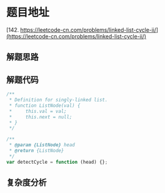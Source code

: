 # 题目地址

[142. https://leetcode-cn.com/problems/linked-list-cycle-ii/](https://leetcode-cn.com/problems/linked-list-cycle-ii/)

## 解题思路

## 解题代码

```js
/**
 * Definition for singly-linked list.
 * function ListNode(val) {
 *     this.val = val;
 *     this.next = null;
 * }
 */

/**
 * @param {ListNode} head
 * @return {ListNode}
 */
var detectCycle = function (head) {};
```

## 复杂度分析
